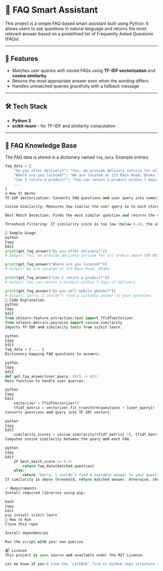 # 🤖 FAQ Smart Assistant

This project is a simple FAQ-based smart assistant built using Python. It allows users to ask questions in natural language and returns the most relevant answer based on a predefined list of Frequently Asked Questions (FAQs).

---

## 📌 Features

- Matches user queries with stored FAQs using **TF-IDF vectorization** and **cosine similarity**
- Returns the most appropriate answer even when the wording differs
- Handles unmatched queries gracefully with a fallback message

---

## 🛠️ Tech Stack

- **Python 3**
- **scikit-learn** – for TF-IDF and similarity computation

---

## 📁 FAQ Knowledge Base

The FAQ data is stored in a dictionary named `faq_data`. Example entries:

```python
faq_data = {
    "Do you offer delivery?": "Yes, we provide delivery service for all orders above 500 BDT.",
    "Where are you located?": "We are located at 123 Main Road, Dhaka.",
    "Can I return a product?": "You can return a product within 7 days of delivery.",
    ...
}
⚙️ How It Works
TF-IDF Vectorization: Converts FAQ questions and user query into numerical vectors.

Cosine Similarity: Measures how similar the user query is to each stored FAQ.

Best Match Detection: Finds the most similar question and returns the corresponding answer.

Threshold Filtering: If similarity score is too low (below 0.4), the assistant returns a default message.

🧪 Sample Usage
python
Copy
Edit
print(get_faq_answer("Do you offer delivery?"))
# Output: Yes, we provide delivery service for all orders above 500 BDT.

print(get_faq_answer("Where are you located?"))
# Output: We are located at 123 Main Road, Dhaka.

print(get_faq_answer("Can I return a product?"))
# Output: You can return a product within 7 days of delivery.

print(get_faq_answer("Do you sell mobile phones?"))
# Output: Sorry, I couldn’t find a suitable answer to your question.
🧾 Code Explanation
python
Copy
Edit
from sklearn.feature_extraction.text import TfidfVectorizer
from sklearn.metrics.pairwise import cosine_similarity
Imports TF-IDF and similarity tools from scikit-learn.

python
Copy
Edit
faq_data = { ... }
Dictionary mapping FAQ questions to answers.

python
Copy
Edit
def get_faq_answer(user_query: str) -> str:
Main function to handle user queries.

python
Copy
Edit
    vectorizer = TfidfVectorizer()
    tfidf_matrix = vectorizer.fit_transform(questions + [user_query])
Converts questions and query into TF-IDF vectors.

python
Copy
Edit
    similarity_scores = cosine_similarity(tfidf_matrix[-1], tfidf_matrix[:-1])
Computes cosine similarity between the query and each FAQ.

python
Copy
Edit
    if best_match_score >= 0.4:
        return faq_data[matched_question]
    else:
        return "Sorry, I couldn’t find a suitable answer to your question."
If similarity is above threshold, return matched answer. Otherwise, show default message.

✅ Requirements
Install required libraries using pip:

bash
Copy
Edit
pip install scikit-learn
🚀 How to Run
Clone this repo

Install dependencies

Run the script with your own queries

📬 License
This project is open source and available under the MIT License.

Let me know if you'd like the `LICENSE` file or GitHub repo structure suggestion
